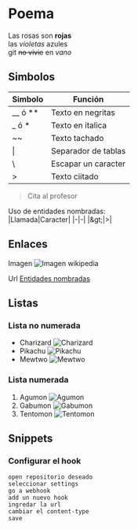 # Poema
Las rosas son **rojas**  
las _violetas_ azules  
git ~~no vivie~~ en *vano*  


## Simbolos
|Simbolo|Función|
|-|-|
|__ ó **|Texto en negritas|
|_ ó *|Texto en italica|
|~~|Texto tachado|
|\| |Separador de tablas|
|\ |Escapar un caracter|
|>|Texto ciitado|  

>Cita al profesor  

Uso de entidades nombradas:  
|Llamada|Caracter|
|-|-|
|\&gt;|&gt;|  

## Enlaces
Imagen ![Imagen wikipedia](https://es.wikipedia.org/static/images/icons/wikipedia.png)  

Url [Entidades nombradas](https://es.wikipedia.org/wiki/Anexo:Referencias_a_entidades_de_caracteres_XML_y_HTML)  

## Listas
### Lista no numerada
* Charizard ![Charizard](https://images.wikidexcdn.net/mwuploads/wikidex/5/54/Charizard_DP.png)
* Pikachu ![Pikachu](https://images.wikidexcdn.net/mwuploads/wikidex/e/ea/Pikachu_DP.png)
* Mewtwo ![Mewtwo](https://images.wikidexcdn.net/mwuploads/wikidex/4/44/latest/20090913093236/Mewtwo_HGSS.png)

### Lista numerada
1. Agumon ![Agumon](https://wikimon.net/images/5/56/Agumon_battle_dsle.png)
2. Gabumon ![Gabumon](https://wikimon.net/images/0/05/Spr_DS_Gabu.png)
3. Tentomon ![Tentomon](https://wikimon.net/images/6/61/Spr_DS_Tento.png)

## Snippets
### Configurar el hook
```
open repositorio deseado
seleccionar settings 
go a webhook
add un nuevo hook
ingredar la url
cambiar el content-type
save
```
